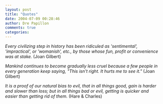 ```yaml
---
layout: post
title: "Quotes"
date: 2004-07-09 00:28:46
author: Dre Papillon
comments: true
categories: 
---
```



*Every civilizing step in history has been ridiculed as 'sentimental', 'impractical', or 'womanish', etc., by
those whose fun, profit or convenience was at stake.*  (Joan Gilbert) 

*Mankind continues to become gradually less cruel because a few people in every generation keep
saying, "This isn't right. It hurts me to see it."*  (Joan Gilbert)

*It is a proof of our natural bias to evil, that in all things good, gain is harder and slower than loss; but in
all things bad or evil, getting is quicker and easier than getting rid of them.*  (Hare & Charles) 